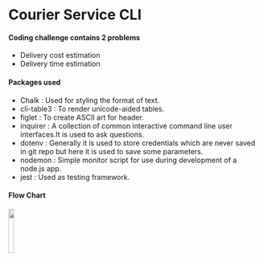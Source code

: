# Courier Service CLI

#### Coding challenge contains 2 problems 
- Delivery cost estimation
- Delivery time estimation

#### Packages used 
- Chalk : Used for styling the format of text.
- cli-table3 :  To render unicode-aided tables.
- figlet : To create ASCII art for header.
- inquirer : A collection of common interactive command line user interfaces.It is used to ask questions.
- dotenv : Generally it is used to store credentials which are never saved in git repo but here it is used to save some parameters.
- nodemon : Simple monitor script for use during development of a node.js app.
- jest : Used as  testing framework.

#### Flow Chart
<img src="https://user-images.githubusercontent.com/52235656/147191308-5e8e10e0-e257-4433-9e40-7230c4fab8a7.jpg" width="15%"></img>

